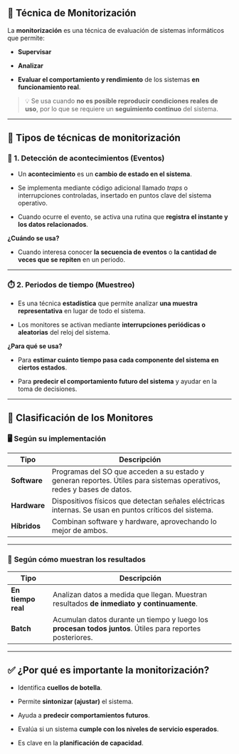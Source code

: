 
## 📡 Técnica de Monitorización

La **monitorización** es una técnica de evaluación de sistemas informáticos que permite:

- **Supervisar**
    
- **Analizar**
    
- **Evaluar el comportamiento y rendimiento** de los sistemas **en funcionamiento real**.
    

> 💡 Se usa cuando **no es posible reproducir condiciones reales de uso**, por lo que se requiere un **seguimiento continuo** del sistema.

---

## 🧪 Tipos de técnicas de monitorización

### 🔁 1. **Detección de acontecimientos (Eventos)**

- Un **acontecimiento** es un **cambio de estado en el sistema**.
    
- Se implementa mediante código adicional llamado _traps_ o interrupciones controladas, insertado en puntos clave del sistema operativo.
    
- Cuando ocurre el evento, se activa una rutina que **registra el instante y los datos relacionados**.
    

**¿Cuándo se usa?**

- Cuando interesa conocer **la secuencia de eventos** o **la cantidad de veces que se repiten** en un periodo.
    

---

### ⏱️ 2. **Periodos de tiempo (Muestreo)**

- Es una técnica **estadística** que permite analizar **una muestra representativa** en lugar de todo el sistema.
    
- Los monitores se activan mediante **interrupciones periódicas o aleatorias** del reloj del sistema.
    

**¿Para qué se usa?**

- Para **estimar cuánto tiempo pasa cada componente del sistema en ciertos estados**.
    
- Para **predecir el comportamiento futuro del sistema** y ayudar en la toma de decisiones.
    

---

## 🧰 Clasificación de los Monitores

### 🖥️ **Según su implementación**

|Tipo|Descripción|
|---|---|
|**Software**|Programas del SO que acceden a su estado y generan reportes. Útiles para sistemas operativos, redes y bases de datos.|
|**Hardware**|Dispositivos físicos que detectan señales eléctricas internas. Se usan en puntos críticos del sistema.|
|**Híbridos**|Combinan software y hardware, aprovechando lo mejor de ambos.|

---

### 🧾 **Según cómo muestran los resultados**

|Tipo|Descripción|
|---|---|
|**En tiempo real**|Analizan datos a medida que llegan. Muestran resultados **de inmediato y continuamente**.|
|**Batch**|Acumulan datos durante un tiempo y luego los **procesan todos juntos**. Útiles para reportes posteriores.|

---

## ✅ ¿Por qué es importante la monitorización?

- Identifica **cuellos de botella**.
    
- Permite **sintonizar (ajustar)** el sistema.
    
- Ayuda a **predecir comportamientos futuros**.
    
- Evalúa si un sistema **cumple con los niveles de servicio esperados**.
    
- Es clave en la **planificación de capacidad**.
    
